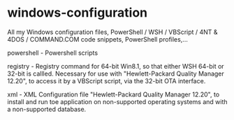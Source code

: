 # windows-configuration
All my Windows configuration files,
PowerShell / WSH / VBScript / 4NT &amp; 4DOS / COMMAND.COM
code snippets, PowerShell profiles,...

powershell - Powershell scripts

registry   - Registry command for 64-bit Win8.1, so that either
             WSH 64-bit or 32-bit is callled.
             Necessary for use with "Hewlett-Packard Quality Manager 12.20",
             to access it by a VBScript script, via the 32-bit OTA interface.

xml        - XML Configuration file "Hewlett-Packard Quality Manager 12.20",
             to install and run toe application on non-supported operating
             systems and with a non-supported database.